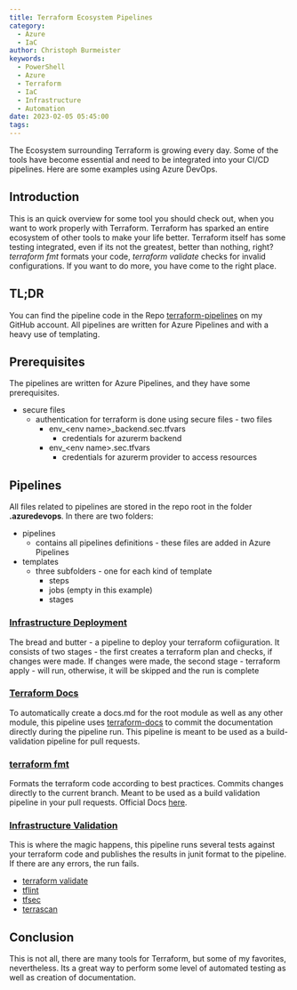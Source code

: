 ```yaml
---
title: Terraform Ecosystem Pipelines
category:
  - Azure
  - IaC
author: Christoph Burmeister
keywords:
  - PowerShell
  - Azure
  - Terraform
  - IaC
  - Infrastructure
  - Automation
date: 2023-02-05 05:45:00
tags:
---
```


The Ecosystem surrounding Terraform is growing every day. Some of the tools have become essential and need to be integrated into your CI/CD pipelines. Here are some examples using Azure DevOps.

<!-- more -->

<!-- toc -->

## Introduction

This is an quick overview for some tool you should check out, when you want to work properly with Terraform.
Terraform has sparked an entire ecosystem of other tools to make your life better. Terraform itself has some testing integrated, even if its not the greatest, better than nothing, right? _terraform fmt_ formats your code, _terraform validate_ checks for invalid configurations. If you want to do more, you have come to the right place.

## TL;DR

You can find the pipeline code in the Repo [terraform-pipelines](https://github.com/chrburmeister/terraform-pipelines) on my GitHub account. All pipelines are written for Azure Pipelines and with a heavy use of templating.

## Prerequisites

The pipelines are written for Azure Pipelines, and they have some prerequisites.

- secure files
  - authentication for terraform is done using secure files - two files
    - env_\<env name\>_backend.sec.tfvars
      - credentials for azurerm backend
    - env_\<env name\>.sec.tfvars
      - credentials for azurerm provider to access resources

## Pipelines

All files related to pipelines are stored in the repo root in the folder **.azuredevops**. In there are two folders:

- pipelines
  - contains all pipelines definitions - these files are added in Azure Pipelines
- templates
  - three subfolders - one for each kind of template
    - steps
    - jobs (empty in this example)
    - stages

### [Infrastructure Deployment](https://github.com/chrburmeister/terraform-pipelines/blob/main/.azuredevops/pipelines/infrastructure_deployment.yml)

The bread and butter - a pipeline to deploy your terraform cofiiguration.
It consists of two stages - the first creates a terraform plan and checks, if changes were made. If changes were made, the second stage - terraform apply - will run, otherwise, it will be skipped and the run is complete

### [Terraform Docs](https://github.com/chrburmeister/terraform-pipelines/blob/main/.azuredevops/pipelines/create_terraform_docs.yml)

To automatically create a docs.md for the root module as well as any other module, this pipeline uses [terraform-docs](https://terraform-docs.io) to commit the documentation directly during the pipeline run. This pipeline is meant to be used as a build-validation pipeline for pull requests.

### [terraform fmt](https://github.com/chrburmeister/terraform-pipelines/blob/main/.azuredevops/pipelines/post_commit_terraform_fmt.yml)

Formats the terraform code according to best practices. Commits changes directly to the current branch. Meant to be used as a build validation pipeline in your pull requests. Official Docs [here](https://developer.hashicorp.com/terraform/cli/commands/fmt).

### [Infrastructure Validation](https://github.com/chrburmeister/terraform-pipelines/blob/main/.azuredevops/pipelines/post_commit_infrastructure_validation.yml)

This is where the magic happens, this pipeline runs several tests against your terraform code and publishes the results in junit format to the pipeline. If there are any errors, the run fails.

- [terraform validate](https://developer.hashicorp.com/terraform/cli/commands/validate)
- [tflint](https://github.com/terraform-linters/tflint)
- [tfsec](https://github.com/aquasecurity/tfsec)
- [terrascan](https://github.com/tenable/terrascan)

## Conclusion

This is not all, there are many tools for Terraform, but some of my favorites, nevertheless. Its a great way to perform some level of automated testing as well as creation of documentation.
